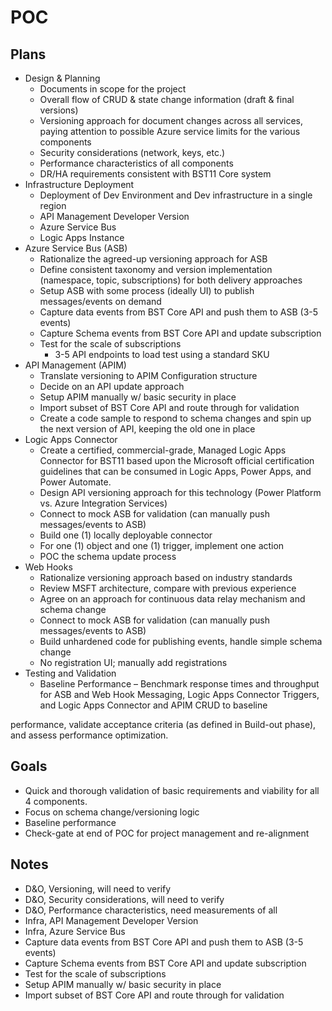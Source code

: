 # POC

## Plans

- Design & Planning
    - Documents in scope for the project
    - Overall flow of CRUD & state change information (draft & final versions)
    - Versioning approach for document changes across all services, paying attention to possible Azure service limits for the various components
    - Security considerations (network, keys, etc.)
    - Performance characteristics of all components
    - DR/HA requirements consistent with BST11 Core system
- Infrastructure Deployment
    - Deployment of Dev Environment and Dev infrastructure in a single region
    - API Management Developer Version
    - Azure Service Bus
    - Logic Apps Instance
- Azure Service Bus (ASB)
    - Rationalize the agreed-up versioning approach for ASB
    - Define consistent taxonomy and version implementation (namespace, topic, subscriptions) for both delivery approaches
    - Setup ASB with some process (ideally UI) to publish messages/events on demand
    - Capture data events from BST Core API and push them to ASB (3-5 events)
    - Capture Schema events from BST Core API and update subscription
    - Test for the scale of subscriptions
        - 3-5 API endpoints to load test using a standard SKU
- API Management (APIM)
    - Translate versioning to APIM Configuration structure
    - Decide on an API update approach
    - Setup APIM manually w/ basic security in place
    - Import subset of BST Core API and route through for validation
    - Create a code sample to respond to schema changes and spin up the next version of API, keeping the old one in place
- Logic Apps Connector
    - Create a certified, commercial-grade, Managed Logic Apps Connector for BST11 based upon the Microsoft official certification guidelines that can be consumed in Logic Apps, Power Apps, and Power Automate.
    - Design API versioning approach for this technology (Power Platform vs. Azure Integration Services)
    - Connect to mock ASB for validation (can manually push messages/events to ASB)
    - Build one (1) locally deployable connector
    - For one (1) object and one (1) trigger, implement one action
    - POC the schema update process
- Web Hooks
    - Rationalize versioning approach based on industry standards
    - Review MSFT architecture, compare with previous experience
    - Agree on an approach for continuous data relay mechanism and schema change
    - Connect to mock ASB for validation (can manually push messages/events to ASB)
    - Build unhardened code for publishing events, handle simple schema change
    - No registration UI; manually add registrations
- Testing and Validation
    - Baseline Performance
        – Benchmark response times and throughput for ASB and Web Hook Messaging, Logic Apps Connector Triggers, and Logic Apps Connector and APIM CRUD to baseline

performance, validate acceptance criteria (as defined in Build-out phase), and assess performance optimization.

## Goals

- Quick and thorough validation of basic requirements and viability for all 4 components.
- Focus on schema change/versioning logic
- Baseline performance
- Check-gate at end of POC for project management and re-alignment

## Notes

- D&O, Versioning, will need to verify
- D&O, Security considerations, will need to verify
- D&O, Performance characteristics, need measurements of all
- Infra, API Management Developer Version
- Infra, Azure Service Bus
- Capture data events from BST Core API and push them to ASB (3-5 events)
- Capture Schema events from BST Core API and update subscription
- Test for the scale of subscriptions
- Setup APIM manually w/ basic security in place
- Import subset of BST Core API and route through for validation
